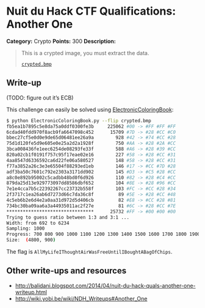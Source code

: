 # Nuit du Hack CTF Qualifications: Another One

**Category:** Crypto
**Points:** 300
**Description:**

> This is a crypted image, you must extract the data.
>
> [`crypted.bmp`](crypted.bmp)

## Write-up

(TODO: figure out it’s ECB)

This challenge can easily be solved using [ElectronicColoringBook](https://doegox.github.io/ElectronicColoringBook/):

```bash
$ python ElectronicColoringBook.py --flip crypted.bmp
fb5ea1b7895c5e8da75a0ddf0300fe3b     225062 #00 -> #FF #FF #FF
6cdad40fdd970f8acb9fa6647098c452      15709 #7D -> #28 #CC #C0
bbec27cf5e0d0e9de65d06481ee26a9a        928 #42 -> #74 #CC #28
75d1d120fe5d9e605e0e25a2d2a1928f        750 #AA -> #28 #2A #CC
3bca008436fe1eec6254de08293fe33f        588 #A6 -> #28 #39 #CC
820a02cb1f0191f757c95f17eae02e16        227 #58 -> #28 #CC #31
4aa8547d6336592ca6d22fe06a580527        148 #58 -> #28 #CC #31
f77a3852a26c3e3e65504f88293ed1eb        146 #17 -> #CC #7D #28
adf3ba50c7601c792e2303a3171dd902        145 #D3 -> #C5 #28 #CC
a8c0e892b95002c5cadbb48bd0f6d926        110 #82 -> #28 #C4 #CC
879da25d13e929773097dd8586dbf652        104 #8E -> #28 #96 #CC
7e1e4cca7b5c22392267cc23732b558f        103 #FC -> #CC #28 #34
2f3717c1ea26ab6d7273d66c7da36c8f         89 #5E -> #28 #CC #48
4c5eb6b2e6d4e2a0aa31d972d5d406cb         82 #E8 -> #CC #28 #81
734bc30ba09aa6a3a44935011ac2f27e         81 #6C -> #28 #CC #7E
********************************      25732 #FF -> #00 #00 #00
Trying to guess ratio between 1:3 and 3:1 ...
Width: from 692 to 6234
Sampling: 1000
Progress: 700 800 900 1000 1100 1200 1300 1400 1500 1600 1700 1800 1900 2000 2100 2200 2300 2400 2500 2600 2700 2800 2900 3000 3100 3200 3300 3400 3500 3600 3700 3800 3900 4000 4100 4200 4300 4400 4500 4600 4700 4800 4900 5000 5100 5200 5300 5400 5500 5600 5700 5800 5900 6000 6100 6200
Size:  (4800, 900)
```

The flag is `AllMyLifeIThoughtAirWasFreeUntilIBoughtABagOfChips`.

## Other write-ups and resources

* <http://balidani.blogspot.com/2014/04/nuit-du-hack-quals-another-one-writeup.html>
* <http://wiki.yobi.be/wiki/NDH_Writeups#Another_One>
